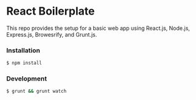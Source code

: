 # React Boilerplate

This repo provides the setup for a basic web app using React.js, Node.js, Express.js, Browesrify, and Grunt.js.

### Installation

````bash
$ npm install
````

### Development

````bash
$ grunt && grunt watch
````
